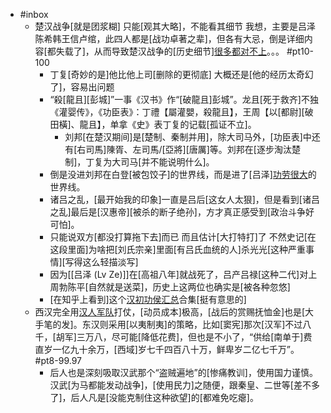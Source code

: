 - #inbox
    - 楚汉战争[就是团浆糊]
只能[观其大略]，不能看其细节
我想，主要是吕泽陈希韩王信卢绾，此四人都是[战功卓著之辈]，但各有大忌，倒是详细内容[都失载了]，从而导致楚汉战争的[历史细节][很多都对不上](https://bbs.saraba1st.com/2b/thread-2029003-1-1.html)。。。   #pt10-100
        - 丁复[奇妙的是]他比他上司[删除的更彻底]
大概还是[他的经历太奇幻了]，容易出问题
        - “殺[龍且][彭城]”一事《汉书》作“[破龍且]彭城”。龙且[死于救齐]不独《灌婴传》，《功臣表》：丁禮【屬灌嬰，殺龍且】，王周【以[都尉][破田橫]、龍且】，单拿《史》表丁复的记载[孤证不立]。
            - 刘邦[在楚汉期间]是[楚制、秦制并用]，除大司马外，[功臣表]中还有[右司馬]陳胥、左司馬/[亞將][唐厲]等。刘邦在[逐步淘汰楚制]，丁复为大司马[并不能说明什么]。
        - 倒是没进刘邦在白登[被包饺子]的世界线，而是进了[吕泽][功劳很大](https://bbs.saraba1st.com/2b/thread-2026731-2-1.html)的世界线。
        - 诸吕之乱，[最开始我的印象]一直是吕后[这女人太狠]，但是看到[诸吕之乱]最后是[汉惠帝][被杀的断子绝孙]，方才真正感受到[政治斗争好可怕]。
        - 只能说双方[都没打算拖下去]而已 而且估计[大打特打]了 不然史记[在这段里面]为啥把[刘氏宗亲]里面[有吕氏血统的人]杀光光[这种严重事情][写得这么轻描淡写]
        - 因为[[吕泽 (Lv Ze)]]在[高祖八年]就战死了，吕产吕禄[这种二代]对上周勃陈平[自然就是送菜]，历史上这两位也确实是[被各种忽悠]
        - [在知乎上看到]这个[汉初功侯汇总](zhuanlan.zhihu.com/p/44122899)合集[挺有意思的]
    - 西汉完全用[汉人军队](https://bbs.saraba1st.com/2b/thread-2034825-1-1.html)打仗，[动员成本]极高，[战后的赏赐抚恤金]也是[大手笔的发]。东汉则采用[以夷制夷]的策略，比如[窦宪]那次[汉军]不过八千，[胡军]三万八，尽可能[降低花费]，但也是不小了，“供给[南单于]费直岁一亿九十余万，[西域]岁七千四百八十万，鲜卑岁二亿七千万”。  #pt8-99.97
        - 后人也是深刻吸取汉武那个“盗贼遍地”的[惨痛教训]，使用国力谨慎。汉武[为马都能发动战争]，[使用民力]之随便，跟秦皇、二世等[差不多了]，后人凡是[没能克制住这种欲望]的[都难免吃瘪]。
